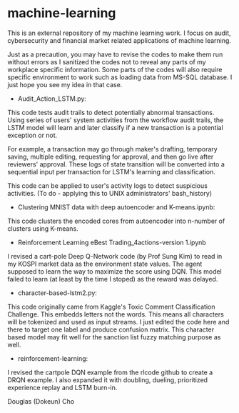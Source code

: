 # machine-learning
This is an external repository of my machine learning work. I focus on audit, cybersecurity and financial market related applications of machine learning. 

Just as a precaution, you may have to revise the codes to make them run without errors as I sanitized the codes not to reveal any parts of my workplace specific information. Some parts of the codes will also require specific environment to work such as loading data from MS-SQL database. I just hope you see my idea in that case. 

- Audit_Action_LSTM.py:

This code tests audit trails to detect potentially abnormal transactions. Using series of users' system activities from the workflow audit trails, the LSTM model will learn and later classify if a new transaction is a potential exception or not. 

For example, a transaction may go through maker's drafting, temporary saving, multiple editing, requesting for approval, and then go live after reviewers' approval. These logs of state transition will be converted into a sequential input per transaction for LSTM's learning and classification. 

This code can be applied to user's activity logs to detect suspicious activities. (To do - applying this to UNIX administrators' bash_history) 

- Clustering MNIST data with deep autoencoder and K-means.ipynb:

This code clusters the encoded cores from autoencoder into n-number of clusters using K-means. 

- Reinforcement Learning eBest Trading_4actions-version 1.ipynb

I revised a cart-pole Deep Q-Network code (by Prof Sung Kim) to read in my KOSPI market data as the environment state values. The agent supposed to learn the way to maximize the score using DQN. This model failed to learn (at least by the time I stoped) as the reward was delayed. 

- character-based-lstm2.py:

This code originally came from Kaggle's Toxic Comment Classification Challenge. This embedds letters not the words. This means all characters will be tokenized and used as input streams. I just edited the code here and there to target one label and produce confusion matrix. This character based model may fit well for the sanction list fuzzy matching purpose as well. 

- reinforcement-learning:

I revised the cartpole DQN example from the rlcode github to create a DRQN example. I also expanded it with doubling, dueling, prioritized experience replay and LSTM burn-in. 


Douglas (Dokeun) Cho 
